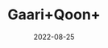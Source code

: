 ---
title: 'Gaari+Qoon+'
date: '2022-08-25' 
metatag: '' 
inventory: '0' 
draft: false 
# meta description 
shortDescripton: ''
description: 'Herb'
longdescription: ''
featured: True
# product Price
price: '50.0'
# Product Short Description
shortDescription: ''
productID: '6D6146D4-5624-ED11-9968-005056B3A416'
type: 'products'
category: 'Herb' 
thumnailproduct: 'https://aminsaddiquidawakhana.eralive.net/images/products/6D6146D4-5624-ED11-9968-005056B3A4161.png' 
images:
  - image: 'images/products/6D6146D4-5624-ED11-9968-005056B3A4161.png'  
Variants:
---